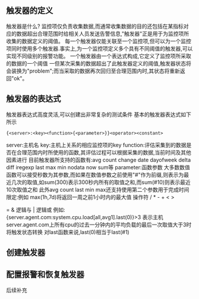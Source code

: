 ## 触发器的定义
触发器是什么?
监控项仅负责收集数据,而通常收集数据的目的还包括在某指标对应的数据超出合理范围时给相关人员发送告警信息,"触发器"正是用于为监控项所收集的数据定义的阈值。
每一个触发器仅能关联至一个监控项,但可以为一个监控项同时使用多个触发器.事实上,为一个监控项定义多个具有不同阈值的触发器,可以实现不同级别的报警功能。
一个触发器由一个表达式构成,它定义了监控项所采取的数据的一个阈值
一但某次采集的数据超出了此触发器定义的阈值,触发器状态将会装换为"problem";而当采取的数据再次回归至合理范围内时,其状态将重新返回"ok"。

## 触发器的表达式
触发器表达式高度灵活,可以创建出非常复杂的测试条件
基本的触发器表达式如下所示
```
{<server>:<key><function>{<parameter>}}<operator><constant>
```
server:主机名
key:主机上关系的相应监控项的key
function:评估采集到的数据是否在合理范围内时所使用的函数,其评估过程可以根据采集的数据,当前时间及其他因素进行
目前触发器所支持的函数有:avg count change date dayofweek delta diff iregexp last max min nodata now sum等
parameter:函数参数 大多数数值函数可以接受秒数为其参数,而如果在数值参数之前使用"#"作为前缀,则表示为最近几次的取值,如sum(300)表示300秒内所有的取值之和,而sum(#10)则表示最近10次取值之和
此外avg count last min max还支持使用第二个参数用于完成时间限定:例如 max(1h,7d)将返回一周之前1小时内的最大值
操作符
/ * - + < >

=
& 逻辑与
| 逻辑或
例如:
{server.agent.com:system.cpu.load[all,avg1].last(0)}>3
表示主机server.agent.com上所有cpu的过去一分钟内的平均负载的最后一次取值大于3时将触发状态转换
对last函数来说,last(0)相当于last(#1)
## 创建触发器
## 配置报警和恢复触发器
后续补充

